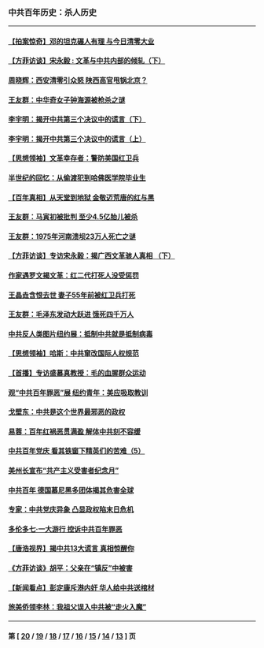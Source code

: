 ### 中共百年历史：杀人历史
---
#### [【拍案惊奇】邓的坦克碾人有理 与今日清零大业](../../pages/nf1176106/n13729574.md?10040430) 
#### [【方菲访谈】宋永毅 : 文革与中共内部的倾轧（下）](../../pages/nf1176106/n13486836.md?10040430) 
#### [周晓辉：西安清零引众怒 陕西高官甩锅北京？](../../pages/nf1176106/n13484627.md?10040430) 
#### [王友群：中华奇女子钟海源被枪杀之谜](../../pages/nf1176106/n13430555.md?10040430) 
#### [李宇明：揭开中共第三个决议中的谎言（下）](../../pages/nf1176106/n13389389.md?10040430) 
#### [李宇明：揭开中共第三个决议中的谎言（上）](../../pages/nf1176106/n13388697.md?10040430) 
#### [【思想领袖】文革幸存者：警防美国红卫兵](../../pages/nf1176106/n13339289.md?10040430) 
#### [半世纪的回忆：从偷渡犯到哈佛医学院毕业生](../../pages/nf1176106/n13345328.md?10040430) 
#### [【百年真相】从天堂到地狱 金敬迈荒唐的红与黑](../../pages/nf1176106/n13336995.md?10040430) 
#### [王友群：马寅初被批判 至少4.5亿胎儿被杀](../../pages/nf1176106/n13260313.md?10040430) 
#### [王友群：1975年河南溃坝23万人死亡之谜](../../pages/nf1176106/n13231576.md?10040430) 
#### [【方菲访谈】专访宋永毅：揭广西文革骇人真相 （下）](../../pages/nf1176106/n13209074.md?10040430) 
#### [作家遇罗文揭文革：红二代打死人没受惩罚](../../pages/nf1176106/n13205254.md?10040430) 
#### [王晶垚含恨去世 妻子55年前被红卫兵打死](../../pages/nf1176106/n13203590.md?10040430) 
#### [王友群：毛泽东发动大跃进 饿死四千万人](../../pages/nf1176106/n13177158.md?10040430) 
#### [中共反人类图片纽约展：抵制中共就是抵制病毒](../../pages/nf1176106/n13115371.md?10040430) 
#### [【思想领袖】哈斯：中共窜改国际人权规范](../../pages/nf1176106/n13053647.md?10040430) 
#### [【首播】专访盛慕真教授：毛的血腥群众运动](../../pages/nf1176106/n13091782.md?10040430) 
#### [观“中共百年罪恶”展 纽约青年：美应吸取教训](../../pages/nf1176106/n13085246.md?10040430) 
#### [戈壁东：中共是这个世界最邪恶的政权](../../pages/nf1176106/n13085641.md?10040430) 
#### [易蓉：百年红祸恶贯满盈 解体中共刻不容缓](../../pages/nf1176106/n13084455.md?10040430) 
#### [中共百年党庆 看其铁窗下精英们的苦难（5）](../../pages/nf1176106/n13076766.md?10040430) 
#### [美州长宣布“共产主义受害者纪念月”](../../pages/nf1176106/n13074024.md?10040430) 
#### [中共百年 德国慕尼黑多团体揭其危害全球](../../pages/nf1176106/n13068873.md?10040430) 
#### [专家：中共党庆异象 凸显政权陷末日危机](../../pages/nf1176106/n13067084.md?10040430) 
#### [多伦多七·一大游行 控诉中共百年罪恶](../../pages/nf1176106/n13062043.md?10040430) 
#### [【唐浩视界】揭中共13大谎言 真相惊醒你](../../pages/nf1176106/n13065208.md?10040430) 
#### [《方菲访谈》胡平：父亲在“镇反”中被害](../../pages/nf1176106/n13064114.md?10040430) 
#### [【新闻看点】彭定康斥港内奸 华人给中共送棺材](../../pages/nf1176106/n13064230.md?10040430) 
#### [旅美侨领李林：我祖父误入中共被“走火入魔”](../../pages/nf1176106/n13062777.md?10040430) 

---
#### 第 [ [20](./20.md?10040430) / [19](./19.md?10040430) / [18](./18.md?10040430) / [17](./17.md?10040430) / [16](./16.md?10040430) / [15](./15.md?10040430) / [14](./14.md?10040430) / [13](./13.md?10040430) ] 页
